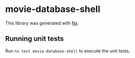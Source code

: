 # movie-database-shell

This library was generated with [Nx](https://nx.dev).

## Running unit tests

Run `nx test movie-database-shell` to execute the unit tests.
